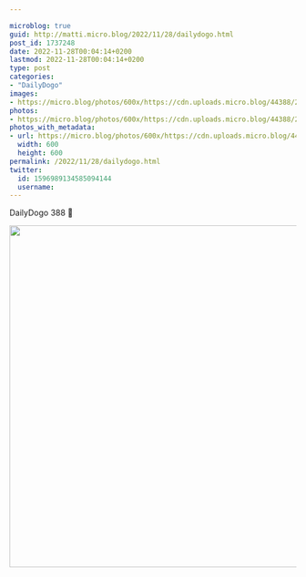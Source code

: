 ```yaml
---

microblog: true
guid: http://matti.micro.blog/2022/11/28/dailydogo.html
post_id: 1737248
date: 2022-11-28T00:04:14+0200
lastmod: 2022-11-28T00:04:14+0200
type: post
categories:
- "DailyDogo"
images:
- https://micro.blog/photos/600x/https://cdn.uploads.micro.blog/44388/2022/bf4a423956.jpg
photos:
- https://micro.blog/photos/600x/https://cdn.uploads.micro.blog/44388/2022/bf4a423956.jpg
photos_with_metadata:
- url: https://micro.blog/photos/600x/https://cdn.uploads.micro.blog/44388/2022/bf4a423956.jpg
  width: 600
  height: 600
permalink: /2022/11/28/dailydogo.html
twitter:
  id: 1596989134585094144
  username:
---
```

DailyDogo 388 🐶

<img src="/media/uploads/2022/bf4a423956.jpg" width="600" height="600" alt="" />
